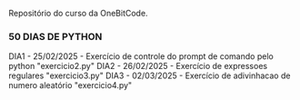 Repositório do curso da OneBitCode.

### 50 DIAS DE PYTHON ###

DIA1 - 25/02/2025 - Exercício de controle do prompt de comando pelo python "exercicio2.py"
DIA2 - 26/02/2025 - Exercício de expressoes regulares "exercicio3.py"
DIA3 - 02/03/2025 - Exercício de adivinhacao de numero aleatório "exercicio4.py"
